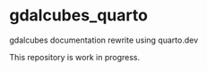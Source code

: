 # gdalcubes_quarto
gdalcubes documentation rewrite using quarto.dev

This repository is work in progress.
